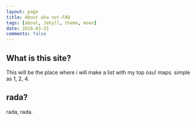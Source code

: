 ```yaml
---
layout: page
title: About aka not-FAQ
tags: [about, Jekyll, theme, moon]
date: 2016-03-21
comments: false
---
```


## What is this site?
This will be the place where i will make a list with my top osu! maps. 
simple as 1, 2, 4.

## rada?
rada, rada.
